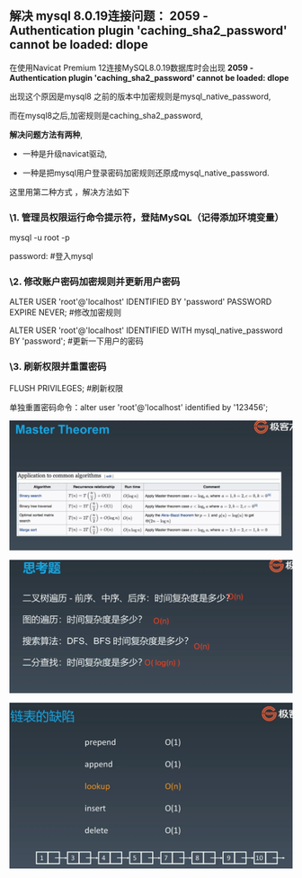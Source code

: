 ## 解决 mysql 8.0.19连接问题： 2059 - Authentication plugin 'caching_sha2_password' cannot be loaded: dlope

在使用Navicat Premium 12连接MySQL8.0.19数据库时会出现 **2059 - Authentication plugin 'caching_sha2_password' cannot be loaded: dlope**

出现这个原因是mysql8 之前的版本中加密规则是mysql_native_password,

而在mysql8之后,加密规则是caching_sha2_password, 

**解决问题方法有两种**,

- 一种是升级navicat驱动,

- 一种是把mysql用户登录密码加密规则还原成mysql_native_password. 

这里用第二种方式 ，解决方法如下

### \1. 管理员权限运行命令提示符，登陆MySQL（记得添加环境变量）

  mysql -u root -p

  password:                                     #登入mysql

### \2. 修改账户密码加密规则并更新用户密码

  ALTER USER 'root'@'localhost' IDENTIFIED BY 'password' PASSWORD EXPIRE NEVER;  #修改加密规则 

  ALTER USER 'root'@'localhost' IDENTIFIED WITH mysql_native_password BY 'password';  #更新一下用户的密码 

 

### \3. 刷新权限并重置密码

  FLUSH PRIVILEGES;  #刷新权限 

单独重置密码命令：alter user 'root'@'localhost' identified by '123456';







![image-20200507174428457](2020-05-07-笔记/image-20200507174428457.png)

![image-20200507174652773](2020-05-07-笔记/image-20200507174652773.png)

![image-20200507175533554](2020-05-07-笔记/image-20200507175533554.png)





